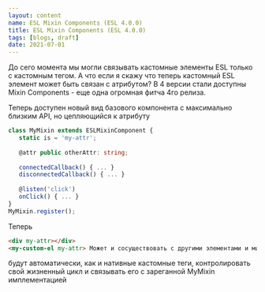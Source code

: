 ```yaml
---
layout: content
name: ESL Mixin Components (ESL 4.0.0)
title: ESL Mixin Components (ESL 4.0.0)
tags: [blogs, draft]
date: 2021-07-01
---
```


До сего момента мы могли связывать кастомные элементы ESL только с кастомным тегом.
А что если я скажу что теперь кастомный ESL элемент может быть связан с атрибутом?
В 4 версии стали доступны Mixin Components - еще одна огромная фитча 4го релиза.

Теперь доступен новый вид базового компонента с максимально близким API, но цепляющийся к атрибуту
```typescript
class MyMixin extends ESLMixinComponent {
   static is = 'my-attr';
   
   @attr public otherAttr: string;
   
   connectedCallback() { ... }
   disconnectedCallback() { ... }
   
   @listen('click')
   onClick() { ... }
}
MyMixin.register();
```

Теперь
```html 
<div my-attr></div>
<my-custom-el my-attr> Может и сосуществовать с другими элементами и миксинами </my-custom-el>
```
будут автоматически, как и нативные кастомные теги, контролировать свой жизненный цикл и связывать его
с зареганной MyMixin имплементацией
